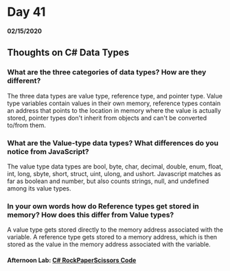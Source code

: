 # Day 41
__02/15/2020__

## Thoughts on C# Data Types

### What are the three categories of data types? How are they different?
The three data types are value type, reference type, and pointer type. Value type variables contain values in their own memory, reference types contain an address that points to the location in memory where the value is actually stored, pointer types don't inherit from objects and can't be converted to/from them.

### What are the Value-type data types? What differences do you notice from JavaScript?
The value type data types are bool, byte, char, decimal, double, enum, float, int, long, sbyte, short, struct, uint, ulong, and ushort.  Javascript matches as far as boolean and number, but also counts strings, null, and undefined among its value types.

### In your own words how do Reference types get stored in memory? How does this differ from Value types?
A value type gets stored directly to the memory address associated with the variable. A reference type gets stored to a memory address, which is then stored as the value in the memory address associated with the variable. 

#### Afternoon Lab: [C# RockPaperScissors Code](https://github.com/trevor-r-allen/csharp-rockpaperscissors)